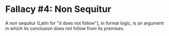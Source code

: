# Fallacy #4: Non Sequitur

A non sequitur (Latin for "it does not follow"), in formal logic, is an argument in which its conclusion does not follow from its premises.